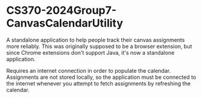 # CS370-2024Group7-CanvasCalendarUtility

A standalone application to help people track their canvas assignments more reliably.
This was originally supposed to be a browser extension, but since Chrome extensions don't support Java, it's now a standalone application.

Requires an internet connection in order to populate the calendar. Assignments are not stored locally, so the application must be connected to the internet whenever you attempt to fetch assignments by refreshing the calendar.
